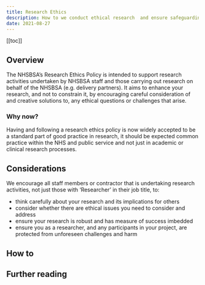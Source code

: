 ```yaml
---
title: Research Ethics
description: How to we conduct ethical research  and ensure safeguarding for reserach participantss
date: 2021-08-27
---
```

[[toc]]

## Overview

The NHSBSA’s Research Ethics Policy is intended to support research activities undertaken by NHSBSA staff and those carrying out research on behalf of the NHSBSA (e.g. delivery partners).  It aims to enhance your research, and not to constrain it, by encouraging careful consideration of and creative solutions to, any ethical questions or challenges that arise.

### Why now?

Having and following a research ethics policy is now widely accepted to be a standard part of good practice in research, it should be expected common practice within the NHS and public service and not just in academic or clinical research processes.

## Considerations
We encourage all staff members or contractor that is undertaking research activities, not just those with ‘Researcher’ in their job title, to:
* think carefully about your research and its implications for others 
* consider whether there are ethical issues you need to consider and address
* ensure your research is robust and has measure of success imbedded
* ensure you as a researcher, and any participants in your project, are protected from unforeseen challenges and harm

## How to

## Further reading

